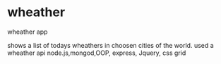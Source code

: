 # wheather
wheather app

shows a list of todays wheathers in choosen cities of the world.
used a wheather api
node.js,mongod,OOP, express, Jquery, css grid


